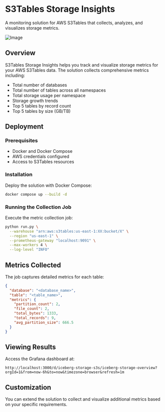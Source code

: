 # S3Tables Storage Insights

A monitoring solution for AWS S3Tables that collects, analyzes, and visualizes storage metrics.

![Image](https://github.com/user-attachments/assets/cfd2c980-17a7-47e7-8de3-8266de0336ce)

## Overview

S3Tables Storage Insights helps you track and visualize storage metrics for your AWS S3Tables data. The solution collects comprehensive metrics including:

- Total number of databases
- Total number of tables across all namespaces
- Total storage usage per namespace
- Storage growth trends
- Top 5 tables by record count
- Top 5 tables by size (GB/TB)

## Deployment

### Prerequisites

- Docker and Docker Compose
- AWS credentials configured
- Access to S3Tables resources

### Installation

Deploy the solution with Docker Compose:

```bash
docker compose up --build -d
```

### Running the Collection Job

Execute the metric collection job:

```bash
python run.py \
  --warehouse "arn:aws:s3tables:us-east-1:XX:bucket/X" \
  --region "us-east-1" \
  --prometheus-gateway "localhost:9091" \
  --max-workers 4 \
  --log-level "INFO"
```

## Metrics Collected

The job captures detailed metrics for each table:

```json
{
  "database": "<database_name>",
  "table": "<table_name>",
  "metrics": {
    "partition_count": 2,
    "file_count": 2,
    "total_bytes": 1333,
    "total_records": 9,
    "avg_partition_size": 666.5
  }
}
```

## Viewing Results

Access the Grafana dashboard at:

```
http://localhost:3000/d/iceberg-storage-s3s/iceberg-storage-overview?orgId=1&from=now-6h&to=now&timezone=browser&refresh=1m
```

## Customization

You can extend the solution to collect and visualize additional metrics based on your specific requirements.
